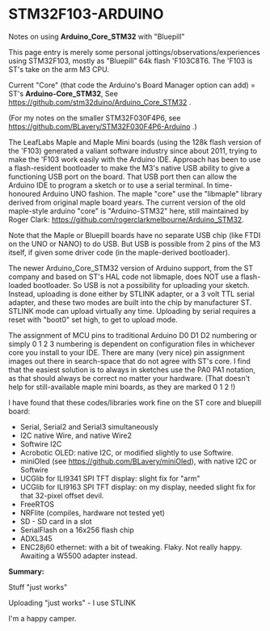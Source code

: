 # STM32F103-ARDUINO
Notes on using __Arduino_Core_STM32__ with "Bluepill"


This page entry is merely some personal jottings/observations/experiences using STM32F103, mostly as "Bluepill" 64k flash 'F103C8T6. The 'F103 is ST's take on the arm M3 CPU.

Current "Core" (that code the Arduino's Board Manager option can add) = ST's __Arduino-Core_STM32__,  See https://github.com/stm32duino/Arduino_Core_STM32 .

(For my notes on the smaller STM32F030F4P6, see https://github.com/BLavery/STM32F030F4P6-Arduino .)

The LeafLabs Maple and Maple Mini boards (using the 128k flash version of the 'F103) generated a valiant software industry since about 2011, trying to make the 'F103 work easily with the Arduino IDE. Approach has been to use a flash-resident bootloader to make the M3's native USB ability to give a functioning USB port on the board. That USB port then can allow the Arduino IDE to program a sketch or to use a serial terminal. In time-honoured Arduino UNO fashion. The maple "core" use the "libmaple" library derived from original maple board years. The current version of the old maple-style arduino "core" is "Arduino-STM32" here, still maintained by Roger Clark: https://github.com/rogerclarkmelbourne/Arduino_STM32. 

Note that the Maple or Bluepill boards have no separate USB chip (like FTDI on the UNO or NANO) to do USB. But USB is possible from 2 pins of the M3 itself, if given some driver code (in the maple-derived bootloader).

The newer Arduino_Core_STM32 version of Arduino support, from the ST company and based on ST's HAL code not libmaple, does NOT use a flash-loaded bootloader. So USB is not a possibility for uploading your sketch. Instead, uploading is done either by STLINK adapter, or a 3 volt TTL serial adapter, and these two modes are built into the chip by manufacturer ST. STLINK mode can upload virtually any time. Uploading by serial requires a reset with "boot0" set high, to get to upload mode.

The assignment of MCU pins to traditional Arduino D0 D1 D2 numbering or simply 0 1 2 3 numbering is dependent on configuration files in whichever core you install to your IDE. There are many (very nice) pin assignment images out there in search-space that do not agree with ST's core. I find that the easiest solution is to always in sketches use the PA0 PA1 notation, as that should always be correct no matter your hardware. (That doesn't help for still-available maple mini boards, as they are marked 0 1 2 !)

I have found that these codes/libraries work fine on the ST core and bluepill board:
 - Serial, Serial2 and Serial3 simultaneously
 - I2C native Wire, and native Wire2
 - Softwire I2C
 - Acrobotic OLED: native I2C, or modified slightly to use Softwire.
 - miniOled (see https://github.com/BLavery/miniOled), with native I2C or Softwire
 - UCGlib for ILI9341 SPI TFT display: slight fix for "arm"
 - UCGlib for ILI9163 SPI TFT display: on my display, needed slight fix for that 32-pixel offset devil.
 - FreeRTOS
 - NRFlite (compiles, hardware not tested yet)
 - SD - SD card in a slot
 - SerialFlash on a 16x256 flash chip
 - ADXL345
 - ENC28j60 ethernet: with a bit of tweaking. Flaky. Not really happy. Awaiting a W5500 adapter instead.

__Summary:__

Stuff "just works"

Uploading "just works" - I use STLINK

I'm a happy camper.
